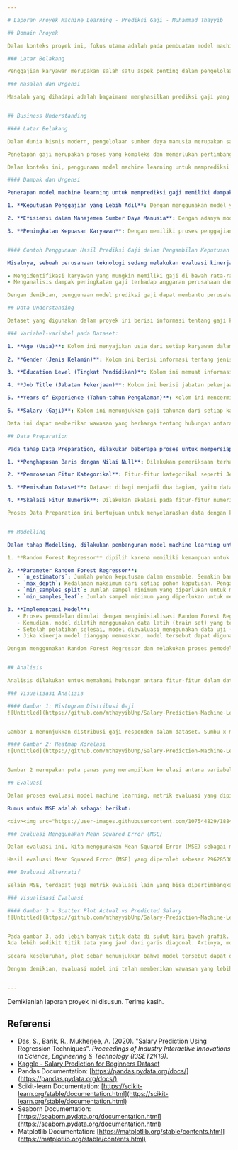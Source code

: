 ```yaml
---

# Laporan Proyek Machine Learning - Prediksi Gaji - Muhammad Thayyib

## Domain Proyek

Dalam konteks proyek ini, fokus utama adalah pada pembuatan model machine learning untuk memprediksi gaji seseorang berdasarkan beberapa fitur seperti usia, jenis kelamin, tingkat pendidikan, jabatan pekerjaan, dan tahun-tahun pengalaman. Prediksi gaji memiliki banyak aplikasi dalam industri, termasuk dalam proses rekrutmen dan penggajian karyawan.

### Latar Belakang

Penggajian karyawan merupakan salah satu aspek penting dalam pengelolaan sumber daya manusia di sebuah perusahaan. Penentuan gaji yang tepat dapat memengaruhi kepuasan dan motivasi karyawan, serta memberikan dampak pada kinerja dan produktivitas perusahaan secara keseluruhan. Oleh karena itu, pengembangan model prediksi gaji menjadi relevan dalam mendukung pengambilan keputusan yang akurat dalam manajemen sumber daya manusia.

### Masalah dan Urgensi

Masalah yang dihadapi adalah bagaimana menghasilkan prediksi gaji yang akurat berdasarkan karakteristik individu karyawan. Urgensinya adalah untuk meningkatkan efisiensi dalam proses penggajian, memastikan keadilan dalam penetapan gaji, serta mendukung pengambilan keputusan strategis dalam pengelolaan sumber daya manusia.


## Business Understanding

#### Latar Belakang

Dalam dunia bisnis modern, pengelolaan sumber daya manusia merupakan salah satu aspek penting yang memengaruhi kesuksesan sebuah perusahaan. Penggajian karyawan adalah salah satu bagian dari manajemen sumber daya manusia yang memiliki dampak signifikan terhadap produktivitas, kepuasan karyawan, dan keberlanjutan bisnis secara keseluruhan. Oleh karena itu, penting bagi perusahaan untuk memiliki sistem penggajian yang adil, transparan, dan efisien.

Penetapan gaji merupakan proses yang kompleks dan memerlukan pertimbangan berbagai faktor, termasuk pengalaman kerja, tingkat pendidikan, jabatan pekerjaan, dan faktor-faktor lainnya. Namun, dalam banyak kasus, proses ini dapat menjadi subjektif dan rentan terhadap bias.

Dalam konteks ini, penggunaan model machine learning untuk memprediksi gaji seseorang dapat memberikan keuntungan yang signifikan bagi perusahaan. Dengan memanfaatkan data historis tentang karyawan dan faktor-faktor yang memengaruhi gaji, perusahaan dapat mengembangkan model yang dapat memberikan perkiraan gaji yang lebih objektif dan terukur.

#### Dampak dan Urgensi

Penerapan model machine learning untuk memprediksi gaji memiliki dampak yang luas dalam konteks bisnis dan ekonomi, antara lain:

1. **Keputusan Penggajian yang Lebih Adil**: Dengan menggunakan model yang didasarkan pada data objektif, perusahaan dapat memastikan bahwa keputusan penggajian didasarkan pada faktor-faktor yang relevan dan tidak terpengaruh oleh bias individu. Hal ini dapat membantu menciptakan lingkungan kerja yang lebih adil dan merata bagi semua karyawan.

2. **Efisiensi dalam Manajemen Sumber Daya Manusia**: Dengan adanya model prediksi gaji yang akurat, perusahaan dapat mengoptimalkan alokasi sumber daya manusia dan merencanakan anggaran dengan lebih efisien. Hal ini memungkinkan perusahaan untuk mengalokasikan sumber daya dengan lebih baik sesuai dengan kebutuhan operasional dan strategis.

3. **Peningkatan Kepuasan Karyawan**: Dengan memiliki proses penggajian yang transparan dan terukur, karyawan akan merasa lebih dihargai dan diakui atas kontribusi mereka. Hal ini dapat meningkatkan tingkat kepuasan karyawan, yang pada gilirannya dapat berkontribusi pada produktivitas dan retensi karyawan yang lebih tinggi.


#### Contoh Penggunaan Hasil Prediksi Gaji dalam Pengambilan Keputusan Bisnis

Misalnya, sebuah perusahaan teknologi sedang melakukan evaluasi kinerja karyawan dan merencanakan peningkatan gaji tahunan. Dengan menggunakan model prediksi gaji, perusahaan dapat:

- Mengidentifikasi karyawan yang mungkin memiliki gaji di bawah rata-rata untuk tingkat pendidikan dan pengalaman kerjanya, dan memberikan peningkatan gaji yang sesuai untuk menjaga keseimbangan internal dan menghindari masalah kepuasan karyawan.
- Menganalisis dampak peningkatan gaji terhadap anggaran perusahaan dan menentukan alokasi dana yang optimal untuk memenuhi kebutuhan penggajian tanpa mengorbankan stabilitas keuangan perusahaan.

Dengan demikian, penggunaan model prediksi gaji dapat membantu perusahaan dalam mengambil keputusan yang lebih tepat dan strategis dalam pengelolaan sumber daya manusia mereka.

## Data Understanding

Dataset yang digunakan dalam proyek ini berisi informasi tentang gaji karyawan di sebuah perusahaan. Setiap baris mewakili seorang karyawan, dan kolom-kolomnya mencakup informasi seperti usia, jenis kelamin, tingkat pendidikan, jabatan pekerjaan, tahun-tahun pengalaman, dan gaji.

### Variabel-variabel pada Dataset:

1. **Age (Usia)**: Kolom ini menyajikan usia dari setiap karyawan dalam tahun. Nilai-nilai dalam kolom ini bersifat numerik.
   
2. **Gender (Jenis Kelamin)**: Kolom ini berisi informasi tentang jenis kelamin setiap karyawan, yang dapat berupa laki-laki atau perempuan. Nilai-nilai dalam kolom ini bersifat kategorikal.

3. **Education Level (Tingkat Pendidikan)**: Kolom ini memuat informasi tentang tingkat pendidikan setiap karyawan, yang dapat berupa SMA, sarjana (bachelor's degree), magister (master's degree), atau doktor (PhD). Nilai-nilai dalam kolom ini bersifat kategorikal.

4. **Job Title (Jabatan Pekerjaan)**: Kolom ini berisi jabatan pekerjaan setiap karyawan, yang dapat bervariasi tergantung pada perusahaan dan mencakup posisi seperti manajer, analis, insinyur, atau administrator. Nilai-nilai dalam kolom ini bersifat kategorikal.

5. **Years of Experience (Tahun-tahun Pengalaman)**: Kolom ini mencerminkan jumlah tahun pengalaman kerja dari setiap karyawan. Nilai-nilai dalam kolom ini bersifat numerik.

6. **Salary (Gaji)**: Kolom ini menunjukkan gaji tahunan dari setiap karyawan dalam dolar Amerika Serikat (USD). Nilai-nilai dalam kolom ini bersifat numerik dan dapat bervariasi tergantung pada faktor-faktor seperti jabatan pekerjaan, tahun-tahun pengalaman, dan tingkat pendidikan.

Data ini dapat memberikan wawasan yang berharga tentang hubungan antara faktor-faktor tertentu seperti usia, jenis kelamin, pendidikan, dan pengalaman kerja dengan besaran gaji. Analisis lebih lanjut tentang data ini akan membantu kita memahami pola-pola yang mungkin terjadi dan merancang model prediksi gaji yang lebih akurat.

## Data Preparation

Pada tahap Data Preparation, dilakukan beberapa proses untuk mempersiapkan data agar siap digunakan dalam pembangunan model machine learning. Proses-proses tersebut antara lain:

1. **Penghapusan Baris dengan Nilai Null**: Dilakukan pemeriksaan terhadap dataset untuk menemukan baris-baris yang memiliki nilai null. Baris-baris tersebut kemudian dihapus dari dataset untuk memastikan kebersihan data yang digunakan dalam pemodelan.

2. **Pemrosesan Fitur Kategorikal**: Fitur-fitur kategorikal seperti Jenis Kelamin, Tingkat Pendidikan, dan Jabatan Pekerjaan perlu diubah menjadi bentuk numerik agar dapat dimengerti oleh model machine learning. Teknik yang digunakan untuk ini adalah pengkodean one-hot, di mana setiap kategori pada fitur kategorikal akan diubah menjadi variabel biner.

3. **Pemisahan Dataset**: Dataset dibagi menjadi dua bagian, yaitu data latih (train set) dan data uji (test set). Data latih digunakan untuk melatih model, sementara data uji digunakan untuk menguji kinerja model yang telah dilatih.

4. **Skalasi Fitur Numerik**: Dilakukan skalasi pada fitur-fitur numerik agar memiliki rentang nilai yang serupa. Hal ini diperlukan agar tidak ada fitur yang mendominasi yang lain dalam proses pelatihan model.

Proses Data Preparation ini bertujuan untuk menyelaraskan data dengan kebutuhan pemodelan dan memastikan bahwa data yang digunakan untuk melatih dan menguji model bersih, terstruktur, dan siap digunakan. Dengan melakukan Data Preparation yang baik, diharapkan kinerja model machine learning yang dibangun dapat dioptimalkan dan memberikan hasil yang lebih baik.


## Modelling

Dalam tahap Modelling, dilakukan pembangunan model machine learning untuk menyelesaikan permasalahan yang telah diidentifikasi sebelumnya. Model yang dipilih dan diimplementasikan dalam proyek ini adalah **Random Forest Regressor**. Pemilihan model ini didasarkan pada beberapa pertimbangan sebagai berikut:

1. **Random Forest Regressor** dipilih karena memiliki kemampuan untuk menangani dataset dengan banyak fitur dengan baik. Selain itu, model ini memiliki fleksibilitas yang baik dalam menangani data numerik dan kategorikal. Random Forest juga cenderung tidak overfitting dan dapat memberikan hasil yang stabil.

2. **Parameter Random Forest Regressor**:
   - `n_estimators`: Jumlah pohon keputusan dalam ensemble. Semakin banyak pohon, semakin baik modelnya, tetapi juga semakin lama waktu komputasi yang dibutuhkan. Dalam proyek ini, nilai defaultnya adalah 100.
   - `max_depth`: Kedalaman maksimum dari setiap pohon keputusan. Pengaturan nilai yang lebih rendah dapat membantu mencegah overfitting. Nilai defaultnya adalah None, yang berarti setiap node akan diperluas sampai semua daunnya murni.
   - `min_samples_split`: Jumlah sampel minimum yang diperlukan untuk membagi sebuah node internal. Nilai defaultnya adalah 2, yang berarti node akan dibagi jika memiliki setidaknya 2 sampel.
   - `min_samples_leaf`: Jumlah sampel minimum yang diperlukan untuk menjadi daun (node termina) dalam pohon. Nilai defaultnya adalah 1.

3. **Implementasi Model**:
   - Proses pemodelan dimulai dengan menginisialisasi Random Forest Regressor dengan parameter yang telah ditentukan.
   - Kemudian, model dilatih menggunakan data latih (train set) yang telah dipersiapkan sebelumnya.
   - Setelah pelatihan selesai, model dievaluasi menggunakan data uji (test set) untuk mengukur kinerjanya.
   - Jika kinerja model dianggap memuaskan, model tersebut dapat digunakan untuk memprediksi gaji berdasarkan fitur-fitur yang diberikan.

Dengan menggunakan Random Forest Regressor dan melakukan proses pemodelan dengan tepat, diharapkan model yang dihasilkan mampu memberikan prediksi gaji yang akurat dan dapat digunakan untuk mendukung pengambilan keputusan yang lebih baik dalam konteks analisis gaji.


## Analisis

Analisis dilakukan untuk memahami hubungan antara fitur-fitur dalam dataset dengan gaji. Visualisasi histogram distribusi gaji menunjukkan bahwa distribusi gaji cenderung condong ke kanan (right-skewed), dengan sebagian besar responden memiliki gaji di kisaran rendah hingga menengah.

### Visualisasi Analisis

#### Gambar 1: Histogram Distribusi Gaji
![Untitled](https://github.com/mthayyibUnp/Salary-Prediction-Machine-Learning/assets/124302200/ac8a208b-0c18-4e67-bcac-de42e2dba3a7)


Gambar 1 menunjukkan distribusi gaji responden dalam dataset. Sumbu x mewakili gaji, sedangkan sumbu y mewakili jumlah orang yang menerima gaji tersebut. Distribusi gaji cenderung condong ke kanan (right-skewed), dengan sebagian besar responden memiliki gaji di kisaran rendah hingga menengah. Perbedaan antara gaji rata-rata dan gaji median menunjukkan adanya sebagian responden dengan penghasilan jauh lebih tinggi dari rata-rata, yang dapat dipengaruhi oleh faktor-faktor seperti pendidikan, pengalaman kerja, dan lokasi.

#### Gambar 2: Heatmap Korelasi
![Untitled](https://github.com/mthayyibUnp/Salary-Prediction-Machine-Learning/assets/124302200/3f831465-c9e8-4433-bdd8-4d26cf49d8ea)


Gambar 2 merupakan peta panas yang menampilkan korelasi antara variabel usia, masa kerja, dan gaji. Warna pada peta panas menunjukkan kekuatan korelasi antara variabel-variabel tersebut. Terdapat korelasi positif yang kuat antara usia dan gaji, serta antara masa kerja dan gaji. Artinya, semakin bertambah usia atau masa kerja seseorang, gaji cenderung meningkat. Namun, terdapat korelasi positif yang lebih lemah antara usia dan masa kerja.

## Evaluasi

Dalam proses evaluasi model machine learning, metrik evaluasi yang dipilih sangat penting untuk mengukur kinerja model. Dalam kasus ini, metrik evaluasi yang digunakan adalah Mean Squared Error (MSE), yang mengukur rata-rata dari kuadrat perbedaan antara nilai sebenarnya (y_test) dan nilai prediksi (y_pred). 

Rumus untuk MSE adalah sebagai berikut:

<div><img src="https://user-images.githubusercontent.com/107544829/188412654-f5dc0ae1-901b-470e-aae5-1f6b5fb68b4d.png" width="300"/></div>

### Evaluasi Menggunakan Mean Squared Error (MSE)

Dalam evaluasi ini, kita menggunakan Mean Squared Error (MSE) sebagai metrik utama untuk mengukur kinerja model. Nilai MSE yang lebih rendah menunjukkan bahwa model lebih baik dalam memprediksi nilai gaji.

Hasil evaluasi Mean Squared Error (MSE) yang diperoleh sebesar 296285366.6666667 menunjukkan bahwa rata-rata kuadrat perbedaan antara nilai gaji yang diprediksi oleh model dengan nilai gaji sebenarnya adalah sebesar itu. Semakin rendah nilai MSE, semakin baik model dalam memprediksi nilai gaji. Dalam konteks ini, meskipun nilai MSE cukup tinggi, kita perlu mempertimbangkan faktor-faktor lain seperti karakteristik dataset dan kebutuhan bisnis sebelum menyimpulkan kualitas model.

### Evaluasi Alternatif

Selain MSE, terdapat juga metrik evaluasi lain yang bisa dipertimbangkan seperti Mean Absolute Error (MAE), Root Mean Squared Error (RMSE), dan koefisien determinasi (R-squared). Evaluasi lebih lanjut dengan menggunakan berbagai metrik evaluasi dapat memberikan pemahaman yang lebih komprehensif tentang kinerja model dan kemungkinan perbaikan yang bisa dilakukan.

### Visualisasi Evaluasi

#### Gambar 3 - Scatter Plot Actual vs Predicted Salary
![Untitled](https://github.com/mthayyibUnp/Salary-Prediction-Machine-Learning/assets/124302200/04aa9a04-7b70-4158-9b30-4b8a23deb181)


Pada gambar 3, ada lebih banyak titik data di sudut kiri bawah grafik. Artinya model tersebut cenderung meremehkan gaji yang tinggi. Misalnya, jika gaji sebenarnya seseorang adalah $200.000, model mungkin memperkirakan gajinya hanya $150.000.  
Ada lebih sedikit titik data yang jauh dari garis diagonal. Artinya, model ini lebih akurat dalam memprediksi gaji di kisaran rata-rata dibandingkan dengan gaji yang sangat tinggi atau rendah.  
  
Secara keseluruhan, plot sebar menunjukkan bahwa model tersebut dapat digunakan untuk memperkirakan gaji, namun penting untuk diingat bahwa prediksi tersebut mungkin tidak sempurna.

Dengan demikian, evaluasi model ini telah memberikan wawasan yang lebih mendalam tentang kinerja model dalam memprediksi gaji berdasarkan fitur-fitur yang diberikan.


---
```


Demikianlah laporan proyek ini disusun. Terima kasih.

## Referensi

- Das, S., Barik, R., Mukherjee, A. (2020). "Salary Prediction Using Regression Techniques". *Proceedings of Industry Interactive Innovations in Science, Engineering & Technology (I3SET2K19)*.
- [Kaggle - Salary Prediction for Beginners Dataset](https://www.kaggle.com/datasets/rkiattisak/salaly-prediction-for-beginer)
- Pandas Documentation: [https://pandas.pydata.org/docs/](https://pandas.pydata.org/docs/)
- Scikit-learn Documentation: [https://scikit-learn.org/stable/documentation.html](https://scikit-learn.org/stable/documentation.html)
- Seaborn Documentation: [https://seaborn.pydata.org/documentation.html](https://seaborn.pydata.org/documentation.html)
- Matplotlib Documentation: [https://matplotlib.org/stable/contents.html](https://matplotlib.org/stable/contents.html)
